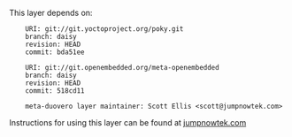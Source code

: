This layer depends on:

        URI: git://git.yoctoproject.org/poky.git
        branch: daisy
        revision: HEAD
        commit: bda51ee

        URI: git://git.openembedded.org/meta-openembedded
        branch: daisy
        revision: HEAD
        commit: 518cd11

        meta-duovero layer maintainer: Scott Ellis <scott@jumpnowtek.com>

Instructions for using this layer can be found at [jumpnowtek.com][duovero-yocto-build]

[duovero-yocto-build]: http://www.jumpnowtek.com/gumstix/duovero/Duovero-Systems-with-Yocto.html

